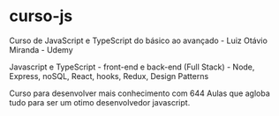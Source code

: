 # curso-js
Curso de JavaScript e TypeScript do básico ao avançado - Luiz Otávio Miranda  - Udemy

Javascript e TypeScript - front-end e back-end (Full Stack) - Node, Express, noSQL, React, hooks, Redux, Design Patterns

Curso para desenvolver mais conhecimento com 644 Aulas que agloba tudo para ser um otimo desenvolvedor javascript.
